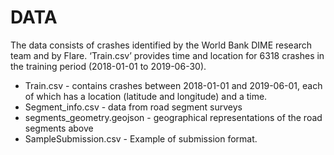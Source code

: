 # DATA
The data consists of crashes identified by the World Bank DIME research team and by Flare. ‘Train.csv’ provides time and location for 6318 crashes in the training period (2018-01-01 to 2019-06-30).

- Train.csv - contains crashes between 2018-01-01 and 2019-06-01, each of which has a location (latitude and longitude) and a time.
- Segment_info.csv - data from road segment surveys
- segments_geometry.geojson - geographical representations of the road segments above
- SampleSubmission.csv - Example of submission format. 
